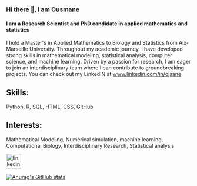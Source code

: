 ### Hi there 👋, I am Ousmane
#### I am a Research Scientist and PhD candidate in applied mathematics and statistics

I hold a Master's in Applied Mathematics to Biology and Statistics from Aix-Marseille University. Throughout my academic journey, I have developed strong skills in mathematical modeling, statistical analysis, computer science, and machine learning. Driven by a passion for research, I am eager to join an interdisciplinary team where I can contribute to groundbreaking projects. You can check out my LinkedIN at www.linkedin.com/in/ojsane

## Skills: 
  Python, R, SQL, HTML, CSS, GitHub

## Interests: 
  Mathematical Modeling, Numerical simulation, machine learning, Computational Biology, Interdisciplinary Research, Statistical analysis


[<img src='https://cdn.jsdelivr.net/npm/simple-icons@3.0.1/icons/linkedin.svg' alt='linkedin' height='40'>](https://www.linkedin.com/in/ojsane/)  




[![Anurag's GitHub stats](https://github-readme-stats.vercel.app/api?username=Ousmane-prog)](https://github.com/anuraghazra/github-readme-stats)

